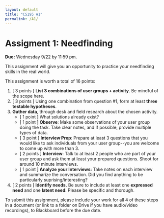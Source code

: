 ```yaml
---
layout: default
title: "CS195 A1"
permalink: /A1/
---
```


# Assigment 1: Needfinding
**Due:** Wednesday 9/22 by 11:59 pm.

This assignment will give you an opportunity to practice your needfinding skills in the real world.

This assignment is worth  a total of 16 points:

1. [ 3 points ] **List 3 combinations of user groups + activity**. Be mindful of the scope here.
2. [ 3 points ] Using one combination from question #1, form at least **three testable hypotheses**.
3. **Gather data**, through desk and field research about the chosen activity. 
    - [ 1 point ] What solutions already exist?
    - [ 1 point ] **Observe**: Make some observations of your user group doing the task. Take clear notes, and if possible, provide multiple types of data.
    - [ 3 point ] **Interview Prep**: Prepare at least 3 questions that you would like to ask individuals from your user group--you are welcome to come up with more than 3.
    - [ 2 points ] **Interview**: Talk to at least 2 people who are part of your user group and ask them at least your prepared questions. Shoot for around 10 minute interviews.
    - [ 1 point ] **Analyze your Interviews:** Take notes on each interview and summarize the conversation. Did you find anything to be particularly suprising/interesting?
4. [ 2 points ] **Identify needs.** Be sure to include at least one **expressed need** and one **latent need**. Please be specific and thorough.

To submit this assignment, please include your work for all 4 of these steps in a document (or link to a folder on Drive if you have audio/video recordings), 
to Blackboard before the due date. 
